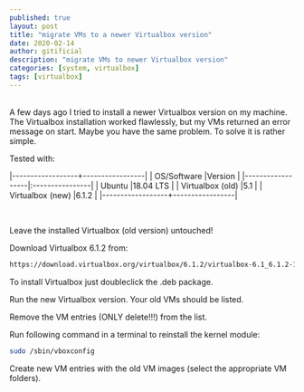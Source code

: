 ```yaml
---
published: true
layout: post
title: "migrate VMs to a newer Virtualbox version"
date: 2020-02-14
author: gitificial
description: "migrate VMs to newer Virtualbox version"
categories: [system, virtualbox]
tags: [virtualbox]
---
```


<br/>
A few days ago I tried to install a newer Virtualbox version on my machine. The Virtualbox installation worked flawlessly, but my VMs returned an error message on start. Maybe you have the same problem. To solve it is rather simple.

Tested with:

|------------------+-----------------|
| OS/Software      |Version          |
|------------------|:----------------|
| Ubuntu           |18.04 LTS        |
| Virtualbox (old) |5.1              |
| Virtualbox (new) |6.1.2            |
|------------------+-----------------|

<br/>

Leave the installed Virtualbox (old version) untouched!

Download Virtualbox 6.1.2 from:
```bash
https://download.virtualbox.org/virtualbox/6.1.2/virtualbox-6.1_6.1.2-135662~Ubuntu~bionic_amd64.deb
```

To install Virtualbox just doubleclick the .deb package. 

Run the new Virtualbox version. Your old VMs should be listed. 

Remove the VM entries (ONLY delete!!!) from the list.

Run following command in a terminal to reinstall the kernel module:
```bash
sudo /sbin/vboxconfig
```
Create new VM entries with the old VM images (select the appropriate VM folders).







